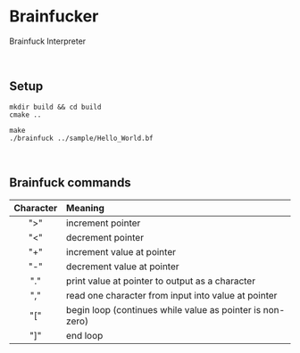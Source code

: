 # Brainfucker

Brainfuck Interpreter

<br>

## Setup
```
mkdir build && cd build
cmake ..

make
./brainfuck ../sample/Hello_World.bf
```

<br>

## Brainfuck commands

| Character | Meaning |
|:--:|:--|
">" | increment pointer
"<" | decrement pointer
"+" | increment value at pointer
"-" | decrement value at pointer
"." | print value at pointer to output as a character
"," | read one character from input into value at pointer
"[" | begin loop (continues while value as pointer is non-zero)
"]" | end loop